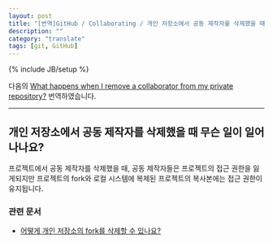 ```yaml
---
layout: post
title: "[번역]GitHub / Collaborating / 개인 저장소에서 공동 제작자를 삭제했을 때 무슨 일이 일어나나요?"
description: ""
category: "translate"
tags: [git, GitHub]
---
```

{% include JB/setup %}

다음의 [What happens when I remove a collaborator from my private repository?](https://help.github.com/articles/what-happens-when-i-remove-a-collaborator-from-my-private-repository) 번역하였습니다.

---

## 개인 저장소에서 공동 제작자를 삭제했을 때 무슨 일이 일어나나요?

프로젝트에서 공동 제작자를 삭제했을 때, 공동 제작자들은 프로젝트의 접근 권한을 잃게되지만 프로젝트의 fork와 로컬 시스템에 복제된 프로젝트의 복사본에는 접근 권한이 유지됩니다.

### 관련 문서

- [어떻게 개인 저장소의 fork를 삭제할 수 있나요?](https://help.github.com/articles/how-do-i-delete-a-fork-of-my-private-repository)